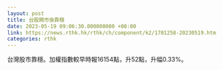 ```yaml
---
layout: post
title: 台股開市後靠穩
date: 2023-05-19 09:06:30.000000000 +08:00
link: https://news.rthk.hk/rthk/ch/component/k2/1701258-20230519.htm
categories: rthk
---
```


台灣股市靠穩。加權指數較早時報16154點，升52點，升幅0.33%。
